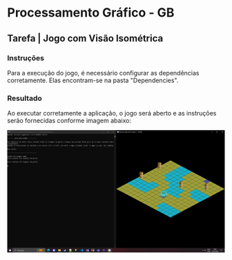 # Processamento Gráfico - GB

## Tarefa | Jogo com Visão Isométrica

### Instruções

Para a execução do jogo, é necessário configurar as dependências corretamente. Elas encontram-se na pasta "Dependencies".

### Resultado

Ao executar corretamente a aplicação, o jogo será aberto e as instruções serão fornecidas conforme imagem abaixo:

![Resultado](ScreenshotJogo.png)
